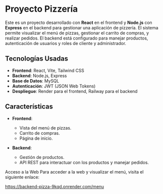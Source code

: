 # Proyecto Pizzería

Este es un proyecto desarrollado con **React** en el frontend y **Node.js** con **Express** en el backend para gestionar una aplicación de pizzería. El sistema permite visualizar el menú de pizzas, gestionar el carrito de compras, y realizar pedidos. El backend está configurado para manejar productos, autenticación de usuarios y roles de cliente y administrador.

## Tecnologías Usadas

- **Frontend**: React, Vite, Tailwind CSS
- **Backend**: Node.js, Express
- **Base de Datos**: MySQL
- **Autenticación**: JWT (JSON Web Tokens)
- **Despliegue**: Render para el frontend, Railway para el backend

## Características

- **Frontend**: 
  - Vista del menú de pizzas.
  - Carrito de compras.
  - Página de inicio.

- **Backend**:
  - Gestión de productos.
  - API REST para interactuar con los productos y manejar pedidos.

Acceso a la Web
Para acceder a la web y visualizar el menú, visita el siguiente enlace:

https://backend-pizza-9kqd.onrender.com/menu
